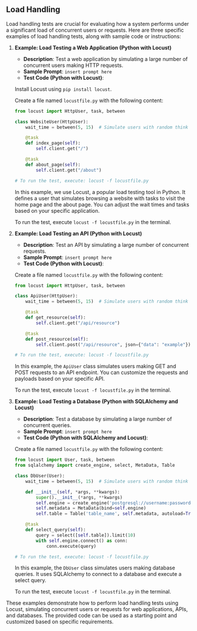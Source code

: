 ## Load Handling
Load handling tests are crucial for evaluating how a system performs under a significant load of concurrent users or requests. Here are three specific examples of load handling tests, along with sample code or instructions:

1. **Example: Load Testing a Web Application (Python with Locust)**

   - **Description**: Test a web application by simulating a large number of concurrent users making HTTP requests.
   - **Sample Prompt**: ```insert prompt here```
   - **Test Code (Python with Locust)**:

   Install Locust using `pip install locust`.

   Create a file named `locustfile.py` with the following content:

   ```python
   from locust import HttpUser, task, between

   class WebsiteUser(HttpUser):
       wait_time = between(5, 15)  # Simulate users with random think times between requests

       @task
       def index_page(self):
           self.client.get("/")

       @task
       def about_page(self):
           self.client.get("/about")

   # To run the test, execute: locust -f locustfile.py
   ```

   In this example, we use Locust, a popular load testing tool in Python. It defines a user that simulates browsing a website with tasks to visit the home page and the about page. You can adjust the wait times and tasks based on your specific application.

   To run the test, execute `locust -f locustfile.py` in the terminal.

2. **Example: Load Testing an API (Python with Locust)**

   - **Description**: Test an API by simulating a large number of concurrent requests.
   - **Sample Prompt**: ```insert prompt here```
   - **Test Code (Python with Locust)**:

   Create a file named `locustfile.py` with the following content:

   ```python
   from locust import HttpUser, task, between

   class ApiUser(HttpUser):
       wait_time = between(5, 15)  # Simulate users with random think times between requests

       @task
       def get_resource(self):
           self.client.get("/api/resource")

       @task
       def post_resource(self):
           self.client.post("/api/resource", json={"data": "example"})

   # To run the test, execute: locust -f locustfile.py
   ```

   In this example, the `ApiUser` class simulates users making GET and POST requests to an API endpoint. You can customize the requests and payloads based on your specific API.

   To run the test, execute `locust -f locustfile.py` in the terminal.

3. **Example: Load Testing a Database (Python with SQLAlchemy and Locust)**

   - **Description**: Test a database by simulating a large number of concurrent queries.
   - **Sample Prompt**: ```insert prompt here```
   - **Test Code (Python with SQLAlchemy and Locust)**:

   Create a file named `locustfile.py` with the following content:

   ```python
   from locust import User, task, between
   from sqlalchemy import create_engine, select, MetaData, Table

   class DbUser(User):
       wait_time = between(5, 15)  # Simulate users with random think times between requests

       def __init__(self, *args, **kwargs):
           super().__init__(*args, **kwargs)
           self.engine = create_engine('postgresql://username:password@localhost:5432/database')
           self.metadata = MetaData(bind=self.engine)
           self.table = Table('table_name', self.metadata, autoload=True)

       @task
       def select_query(self):
           query = select([self.table]).limit(10)
           with self.engine.connect() as conn:
               conn.execute(query)

   # To run the test, execute: locust -f locustfile.py
   ```

   In this example, the `DbUser` class simulates users making database queries. It uses SQLAlchemy to connect to a database and execute a select query.

   To run the test, execute `locust -f locustfile.py` in the terminal.

These examples demonstrate how to perform load handling tests using Locust, simulating concurrent users or requests for web applications, APIs, and databases. The provided code can be used as a starting point and customized based on specific requirements.
